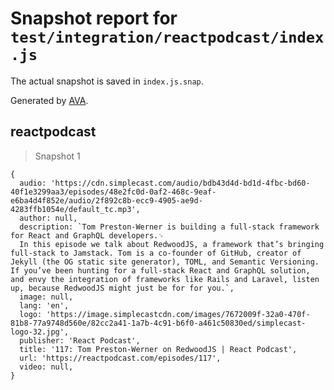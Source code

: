 # Snapshot report for `test/integration/reactpodcast/index.js`

The actual snapshot is saved in `index.js.snap`.

Generated by [AVA](https://avajs.dev).

## reactpodcast

> Snapshot 1

    {
      audio: 'https://cdn.simplecast.com/audio/bdb43d4d-bd1d-4fbc-bd60-40f1e3299aa3/episodes/48e2fc0d-0af2-468c-9eaf-e6ba4d4f852e/audio/2f892c8b-ecc9-4905-ae9d-4283ffb1054e/default_tc.mp3',
      author: null,
      description: `Tom Preston-Werner is building a full-stack framework for React and GraphQL developers.␊
      In this episode we talk about RedwoodJS, a framework that’s bringing full-stack to Jamstack. Tom is a co-founder of GitHub, creator of Jekyll (the OG static site generator), TOML, and Semantic Versioning. If you’ve been hunting for a full-stack React and GraphQL solution, and envy the integration of frameworks like Rails and Laravel, listen up, because RedwoodJS might just be for for you.`,
      image: null,
      lang: 'en',
      logo: 'https://image.simplecastcdn.com/images/7672009f-32a0-470f-81b8-77a9748d560e/82cc2a41-1a7b-4c91-b6f0-a461c50830ed/simplecast-logo-32.jpg',
      publisher: 'React Podcast',
      title: '117: Tom Preston-Werner on RedwoodJS | React Podcast',
      url: 'https://reactpodcast.com/episodes/117',
      video: null,
    }

